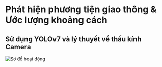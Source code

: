 # Phát hiện phương tiện giao thông & Ước lượng khoảng cách
## Sử dụng YOLOv7 và lý thuyết về thấu kính Camera

![Sơ đồ hoạt động](D:\YOLOv7_Vehicle\Picture1.png)